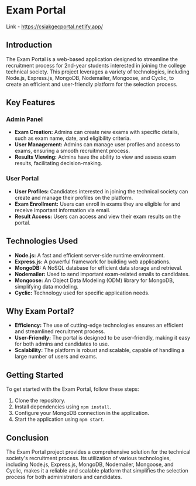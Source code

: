 # Exam Portal

Link -  https://csiakgecportal.netlify.app/

## Introduction

The Exam Portal is a web-based application designed to streamline the recruitment process for 2nd-year students interested in joining the college technical society. This project leverages a variety of technologies, including Node.js, Express.js, MongoDB, Nodemailer, Mongoose, and Cyclic, to create an efficient and user-friendly platform for the selection process.

## Key Features

### Admin Panel

- **Exam Creation:** Admins can create new exams with specific details, such as exam name, date, and eligibility criteria.
- **User Management:** Admins can manage user profiles and access to exams, ensuring a smooth recruitment process.
- **Results Viewing:** Admins have the ability to view and assess exam results, facilitating decision-making.

### User Portal

- **User Profiles:** Candidates interested in joining the technical society can create and manage their profiles on the platform.
- **Exam Enrollment:** Users can enroll in exams they are eligible for and receive important information via email.
- **Result Access:** Users can access and view their exam results on the portal.

## Technologies Used

- **Node.js:** A fast and efficient server-side runtime environment.
- **Express.js:** A powerful framework for building web applications.
- **MongoDB:** A NoSQL database for efficient data storage and retrieval.
- **Nodemailer:** Used to send important exam-related emails to candidates.
- **Mongoose:** An Object Data Modeling (ODM) library for MongoDB, simplifying data modeling.
- **Cyclic:** Technology used for specific application needs.

## Why Exam Portal?

- **Efficiency:** The use of cutting-edge technologies ensures an efficient and streamlined recruitment process.
- **User-Friendly:** The portal is designed to be user-friendly, making it easy for both admins and candidates to use.
- **Scalability:** The platform is robust and scalable, capable of handling a large number of users and exams.

## Getting Started

To get started with the Exam Portal, follow these steps:

1. Clone the repository.
2. Install dependencies using `npm install`.
3. Configure your MongoDB connection in the application.
4. Start the application using `npm start`.

## Conclusion

The Exam Portal project provides a comprehensive solution for the technical society's recruitment process. Its utilization of various technologies, including Node.js, Express.js, MongoDB, Nodemailer, Mongoose, and Cyclic, makes it a reliable and scalable platform that simplifies the selection process for both administrators and candidates.
